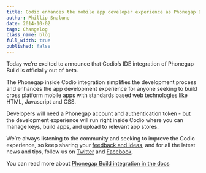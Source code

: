 ```yaml
---
title: Codio enhances the mobile app developer experience as Phonegap Build comes out of beta.
author: Phillip Snalune
date: 2014-10-02
tags: Changelog
class_name: blog
full_width: true
published: false
---
```

 
Today we’re excited to announce that Codio’s IDE integration of Phonegap Build is officially out of beta. 

The Phonegap inside Codio integration simplifies the development process and enhances the app development experience for anyone seeking to build cross platform mobile apps with standards based web technologies like HTML, Javascript and CSS.

Developers will need a Phonegap account and authentication token - but the development experience will run right inside Codio where you can manage keys, build apps, and upload to relevant app stores.

We’re always listening to the community and seeking to improve the Codio experience, so keep sharing your [feedback and ideas](http://forum.codio.com), and for all the latest news and tips, follow us on [Twitter](https://twitter.com/codiohq) and [Facebook](https://www.facebook.com/CodioHQ).

You can read more about [Phonegap Build integration in the docs](/docs/specifics/phonegapbuild)